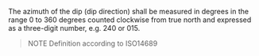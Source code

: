 The azimuth of the dip (dip direction) shall be measured in degrees in the range 0 to 360 degrees counted clockwise from true north and expressed as a three-digit number, e.g. 240 or 015. 
>NOTE Definition according to ISO14689
